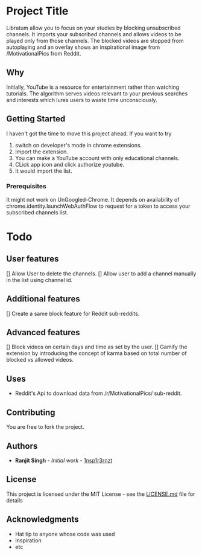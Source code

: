 # Project Title

Libratum allow you to focus on your studies by blocking unsubscribed channels. It imports your subscribed channels and allows videos to be played only from those channels.
The blocked videos are stopped from autoplaying and an overlay shows an inspirational image from /MotivationalPics from Reddit.


## Why

Initially, YouTube is a resource for entertainment rather than watching tutorials. The algorithm serves videos relevant to your previous searches and interests which lures users to waste time unconsciously. 

## Getting Started
I haven't got the time to move this project ahead.
If you want to try

1. switch on developer's mode in chrome extensions.
2. Import the extension.
3. You can make a YouTube account with only educational channels. 
4. CLick app icon and click authorize youtube.
5. It would import the list.

### Prerequisites

It might not work on UnGoogled-Chrome.
It depends on availability of chrome.identity.launchWebAuthFlow to request for a token to access your subscribed channels list.


# Todo
## User features
[] Allow User to delete the channels.
[] Allow user to add a channel manually in the list using channel id.

## Additional features
[] Create a same block feature for Reddit sub-reddits.

## Advanced features
[] Block videos on certain days and time as set by the user.
[] Gamify the extension by introducing the concept of karma based on total number of blocked vs allowed videos.

## Uses

* Reddit's Api to download data from /r/MotivationalPics/ sub-reddit.


## Contributing

You are free to fork the project. 


## Authors

* **Ranjit Singh** - *Initial work* - [1nsp1r3rnzt](https://github.com/1nsp1r3rnzt)


## License

This project is licensed under the MIT License - see the [LICENSE.md](LICENSE.md) file for details

## Acknowledgments

* Hat tip to anyone whose code was used
* Inspiration
* etc
